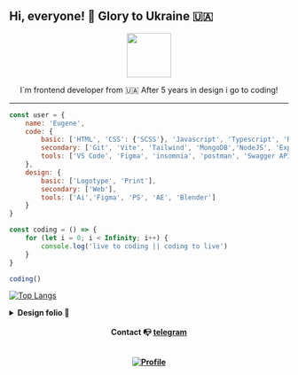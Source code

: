 ## Hi, everyone! :wave: Glory to Ukraine 🇺🇦

<p align="center">
<img style="width: 80px" src="https://media4.giphy.com/media/Ll22OhMLAlVDb8UQWe/giphy.gif?cid=790b76117ea34f040107fb51bb80dbf154e8a577e89b0e77&rid=giphy.gif&ct=s">
</p>

<p align="center">
I`m frontend developer from 🇺🇦
After 5 years in design i go to coding!
</p>

<hr>

```javascript
const user = {
    name: 'Eugene',
    code: {
        basic: ['HTML', 'CSS': {'SCSS'}, 'Javascript', 'Typescript', 'React', 'Redux'],
        secondary: ['Git', 'Vite', 'Tailwind', 'MongoDB','NodeJS', 'Express', 'Vue', 'Pinia'],
        tools: ['VS Code', 'Figma', 'insomnia', 'postman', 'Swagger API doc']
    },
    design: {
        basic: ['Logotype', 'Print'],
        secondary: ['Web'],
        tools: ['Ai','Figma', 'PS', 'AE', 'Blender']
    }
}

const coding = () => {
    for (let i = 0; i < Infinity; i++) {
        console.log('live to coding || coding to live')
    }
}

coding()
```

[![Top Langs](https://github-readme-stats.vercel.app/api/top-langs/?username=lointainy&langs_count=10&theme=blueberry&count_private=true&hide_border=true&hide=css,html)](https://github.com/anuraghazra/github-readme-stats)

<details>
  <summary><b>Design folio<b/>  &#x1F3A8;</summary>

<br>

[![behance](https://img.shields.io/badge/-behance-2C394B?style=for-the-badge&logo=behance&labelColor=001000&logoColor=FFF)](https://www.behance.net/eug1_design) [![instagram](https://img.shields.io/badge/-instagram-2C394B?style=for-the-badge&logo=instagram&labelColor=F75151&logoColor=FFF)](https://www.instagram.com/eug1_kozakov/)

</details>

<br>

<div align="center">
Contact &#128237;
<a href='https://t.me/eug1_kozakov'>telegram
</a>

<br>
<br>

[![Profile](https://www.codewars.com/users/Lointainy/badges/micro)](https://github.com/Lointainy/codewars)
</div>
